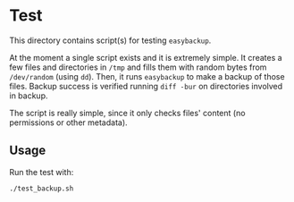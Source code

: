 # Test #

This directory contains script(s) for testing `easybackup`.

At the moment a single script exists and it is extremely simple. It
creates a few files and directories in `/tmp` and fills them with random
bytes from `/dev/random` (using `dd`). Then, it runs `easybackup` to make
a backup of those files. Backup success is verified running `diff -bur` on
directories involved in backup.

The script is really simple, since it only checks files' content (no
		permissions or other metadata).

## Usage ##

Run the test with:
	
	./test_backup.sh
